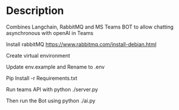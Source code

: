 <H1>Description</H1>

Combines Langchain, RabbitMQ and MS Teams BOT to allow chatting asynchronous with openAI in Teams

Install rabbitMQ https://www.rabbitmq.com/install-debian.html

Create virtual environment

Update env.example and Rename to .env

Pip Install -r Requirements.txt

Run teams API with python ./server.py

Then run the Bot using python ./ai.py
